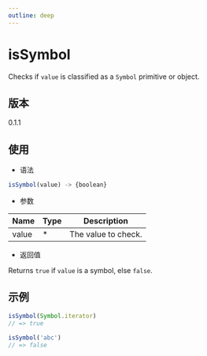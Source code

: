 ```yaml
---
outline: deep
---
```


# isSymbol

Checks if `value` is classified as a `Symbol` primitive or object.

## 版本

0.1.1

## 使用

- 语法

```js
isSymbol(value) -> {boolean}
```

- 参数

| Name    | Type  | Description               |
|---------|-------|---------------------------|
| value   | *     | The value to check.       |

- 返回值

Returns `true` if `value` is a symbol, else `false`.

## 示例

```js
isSymbol(Symbol.iterator)
// => true

isSymbol('abc')
// => false
```
